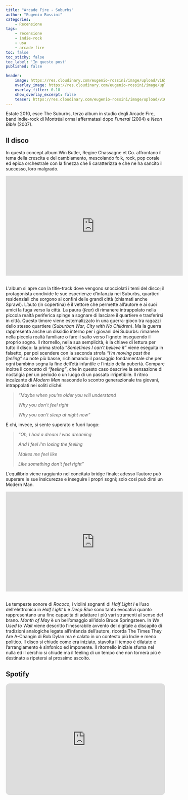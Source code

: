 ```yaml
---
title: "Arcade Fire - Suburbs"
author: "Eugenio Rossini"
categories: 
    - Recensione
tags: 
    - recensione
    - indie-rock
    - usa
    - arcade fire
toc: false
toc_sticky: false
toc_label: 'In questo post'
published: false

header:
    image: https://res.cloudinary.com/eugenio-rossini/image/upload/v1657821059/theWineCellarMusic/arcade_fire_suburbs_cover.jpg      
    overlay_image: https://res.cloudinary.com/eugenio-rossini/image/upload/v1657821059/theWineCellarMusic/arcade_fire_suburbs_cover.jpg
    overlay_filter: 0.18
    show_overlay_excerpt: false
    teaser: https://res.cloudinary.com/eugenio-rossini/image/upload/v1657821059/theWineCellarMusic/arcade_fire_suburbs_cover.jpg
---
```





Estate 2010, esce The Suburbs, terzo album in studio degli Arcade Fire, band indie-rock di Montréal ormai affermatasi dopo *Funeral* (2004) e *Neon Bible* (2007).

## Il disco
In questo concept album Win Butler, Regine Chassagne et Co. affrontano il tema della crescita e del cambiamento, mescolando folk, rock, pop corale ed epica orchestrale con la finezza che li caratterizza e che ne ha sancito il successo, loro malgrado.

<iframe width="560" height="315" src="https://www.youtube.com/embed/5Euj9f3gdyM?si=E_1irKFQEG0965tH" title="YouTube video player" frameborder="0" allow="accelerometer; autoplay; clipboard-write; encrypted-media; gyroscope; picture-in-picture; web-share" allowfullscreen></iframe>

\
L’album si apre con la title-track dove vengono snocciolati i temi del disco; il protagonista condivide le sue esperienze d’infanzia nei Suburbs, quartieri residenziali che sorgono ai confini delle grandi città (chiamati anche Sprawl). L’auto (in copertina) è il vettore che permette all’autore e ai suoi amici la fuga verso la città. La paura (*fear*) di rimanere intrappolato nella piccola realtà periferica spinge a sognare di lasciare il quartiere e trasferirsi in città. Questo timore viene esternalizzato in una guerra-gioco tra ragazzi dello stesso quartiere (*Suburban War*, *City with No Children*). Ma la guerra rappresenta anche un dissidio interno per i giovani dei Suburbs: rimanere nella piccola realtà familiare o fare il salto verso l’ignoto inseguendo il proprio sogno. Il ritornello, nella sua semplicità, è la chiave di lettura per tutto il disco: la prima strofa *“Sometimes I can’t believe it”* viene eseguita in falsetto, per poi scendere con la seconda strofa *“I’m moving past the feeling”* su note più basse, richiamando il passaggio fondamentale che per ogni bambino segna la fine dell’età infantile e l’inizio della pubertà. Compare inoltre il concetto di *“feeling”*, che in questo caso descrive la sensazione di nostalgia per un periodo o un luogo di un passato irripetibile.
Il ritmo incalzante di *Modern Man* nasconde lo scontro generazionale tra giovani, intrappolati nei soliti cliché: 


> *“Maybe when you're older you will understand*
>
> *Why you don't feel right*
>
> *Why you can't sleep at night now”* 


E chi, invece, si sente superato e fuori luogo: 

> *“Oh, I had a dream I was dreaming*
>
> *And I feel I'm losing the feeling*
>
> *Makes me feel like*
>
> *Like something don't feel right”*

L’equilibrio viene raggiunto nel concitato bridge finale; adesso l’autore può superare le sue insicurezze e inseguire i propri sogni; solo così può dirsi un Modern Man. 

<iframe width="560" height="315" src="https://www.youtube.com/embed/EJcwMhNUo6Y?si=ko50KsO798bVx8LB" title="YouTube video player" frameborder="0" allow="accelerometer; autoplay; clipboard-write; encrypted-media; gyroscope; picture-in-picture; web-share" allowfullscreen></iframe>

\
Le tempeste sonore di *Rococo*, i violini sognanti di *Half Light I* e l’uso dell’elettronica in *Half Light II* e *Deep Blue* sono tanto evocativi quanto rappresentano una fine capacità di adattare i più vari strumenti al senso del brano. 
*Month of May* è un bell’omaggio all’idolo Bruce Springsteen. In *We Used to Wait* viene descritto l’inesorabile avvento del digitale a discapito di tradizioni analogiche legate all’infanzia dell’autore, ricorda The Times They Are A-Changin di Bob Dylan ma è calato in un contesto più Indie e meno politico. Il disco si chiude come era iniziato, stavolta il tempo è dilatato e l’arrangiamento è sinfonico ed imponente. Il ritornello iniziale sfuma nel nulla ed il cerchio si chiude ma il feeling di un tempo che non tornerà più è destinato a ripetersi al prossimo ascolto. 
## Spotify
<iframe style="border-radius:12px" src="https://open.spotify.com/embed/album/3DrgM5X3yX1JP1liNLAOHI?utm_source=generator" width="100%" height="352" frameBorder="0" allowfullscreen="" allow="autoplay; clipboard-write; encrypted-media; fullscreen; picture-in-picture" loading="lazy"></iframe>